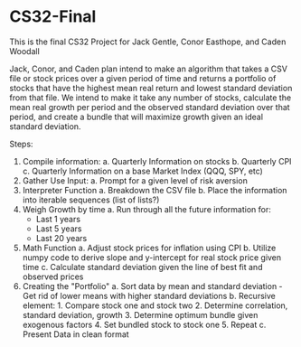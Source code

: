 # CS32-Final
This is the final CS32 Project for Jack Gentle, Conor Easthope, and Caden Woodall

Jack, Conor, and Caden plan intend to make an algorithm that takes a CSV file or stock prices over a given period of time and returns a portfolio of stocks that have the highest mean real return and lowest standard deviation from that file. We intend to make it take any number of stocks, calculate the mean real growth per period and the observed standard deviation over that period, and create a bundle that will maximize growth given an ideal standard deviation.

Steps:
1. Compile information:
   a. Quarterly Information on stocks
   b. Quarterly CPI
   c. Quarterly Information on a base Market Index (QQQ, SPY, etc)
2. Gather Use Input:
   a. Prompt for a given level of risk aversion
3. Interpreter Function
   a. Breakdown the CSV file
   b. Place the information into iterable sequences (list of lists?)
4. Weigh Growth by time
   a. Run through all the future information for:
      - Last 1 years
      - Last 5 years
      - Last 20 years
5. Math Function
   a. Adjust stock prices for inflation using CPI
   b. Utilize numpy code to derive slope and y-intercept for real stock price given time
   c. Calculate standard deviation given the line of best fit and observed prices
6.  Creating the "Portfolio"
   a. Sort data by mean and standard deviation
        - Get rid of lower means with higher standard deviations
   b. Recursive element: 
         1. Compare stock one and stock two
         2. Determine correlation, standard deviation, growth
         3. Determine optimum bundle given exogenous factors
         4. Set bundled stock to stock one
         5. Repeat
   c. Present Data in clean format
